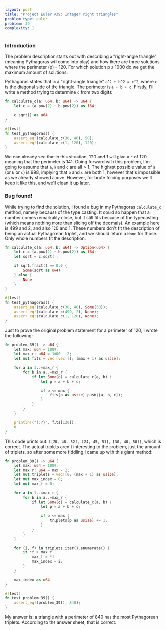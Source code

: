 ```yaml
---
layout: post
title: "Project Euler #39: Integer right triangles"
problem_type: euler
problem: 39
complexity: 1
---
```


### Introduction
The problem description starts out with describing a "right-angle triangle" (meaning Pythagoras will come into play) and how there are three solutions where the perimeter (p) = 120. For which solution p ≤ 1000 do we get the maximum amount of solutions.

Pythagoras states that in a "right-angle triangle" `a^2 + b^2 = c^2`, where `c` is the diagonal side of the triangle. The perimeter is `a + b + c`. Firstly, I'll write a method trying to determine `c` from two digits:

```rust
fn calculate_c(a: u64, b: u64) -> u64 {
    let c = (a.pow(2) + b.pow(2)) as f64;

    c.sqrt() as u64
}

#[test]
fn test_pythagoras() {
    assert_eq!(calculate_c(30, 40), 50);
    assert_eq!(calculate_c(1, 120), 120);
}
```

We can already see that in this situation, 120 and 1 will give a `c` of 120, meaning that the perimeter is 141. Going forward with this problem, I'm going to assume that `a`, `b` and `c` are all > 1. The highest possible value of `a` (or `b` or `c`) is 998, implying that `b` and `c` are both 1, however that's impossible as we already showed above. However, for brute forcing purposes we'll keep it like this, and we'll clean it up later.

### Bug found!
While trying to find the solution, I found a bug in my Pythagoras `calculate_c` method, namely because of the type casting. It could so happen that a number comes remarkably close, but it still fits because of the typecasting (which means nothing more than slicing off the decimals). An example here is 499 and 2, and also 120 and 1. These numbers don't fit the description of being an actual Pythagorean triplet, and we should return a `None` for those. Only whole numbers fit the description.

```rust
fn calculate_c(a: u64, b: u64) -> Option<u64> {
    let c = (a.pow(2) + b.pow(2)) as f64;
    let sqrt = c.sqrt();

    if sqrt.fract() == 0.0 {
        Some(sqrt as u64)
    } else {
        None
    }
}

#[test]
fn test_pythagoras() {
    assert_eq!(calculate_c(30, 40), Some(50));
    assert_eq!(calculate_c(499, 2), None);
    assert_eq!(calculate_c(1, 120), None);
}
```

Just to prove the original problem statement for a perimeter of 120, I wrote the following:

```rust
fn problem_39() -> u64 {
    let max: u64 = 1000;
    let max_r: u64 = 1000 - 2;
    let mut fits = vec![vec![]; (max + 1) as usize];

    for a in 1..=max_r {
        for b in a..=max_r {
            if let Some(c) = calculate_c(a, b) {
                let p = a + b + c;

                if p <= max {
                    fits[p as usize].push([a, b, c]);
                }
            }
        }
    }

    println!("{:?}", fits[120]);
    0
}
```

This code prints out: `[[20, 48, 52], [24, 45, 51], [30, 40, 50]]`, which is correct. The actual triplets aren't interesting to the problem, just the amount of triplets, so after some more fiddling I came up with this giant method:

```rust
fn problem_39() -> u64 {
    let max: u64 = 1000;
    let max_r: u64 = max - 2;
    let mut triplets = vec![0; (max + 1) as usize];
    let mut max_index = 0;
    let mut max_f = 0;

    for a in 1..=max_r {
        for b in a..=max_r {
            if let Some(c) = calculate_c(a, b) {
                let p = a + b + c;

                if p <= max {
                    triplets[p as usize] += 1;
                }
            }
        }
    }

    for (i, f) in triplets.iter().enumerate() {
        if *f > max_f {
            max_f = *f;
            max_index = i;
        }
    }

    max_index as u64
}

#[test]
fn test_problem_39() {
    assert_eq!(problem_39(), 840);
}
```

My answer is: a triangle with a perimeter of 840 has the most Pythagorean triplets. According to the answer sheet, that is correct.
